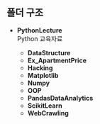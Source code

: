 ## 폴더 구조
  - **PythonLecture**  
    Python 교육자료
    
    - **DataStructure**
    - **Ex_ApartmentPrice**
    - **Hacking**
    - **Matplotlib**
    - **Numpy**
    - **OOP**
    - **PandasDataAnalytics**
    - **ScikitLearn**
    - **WebCrawling**
